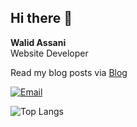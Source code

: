 <!-- ### Hi there, I'm Walid 👋

[![Walidsj's GitHub stats](https://github-readme-stats.vercel.app/api?username=walidsj)](https://github.com/walidsj)
[![trophy](https://github-profile-trophy.vercel.app/?username=walidsj)](https://github.com/walidsj) -->

## Hi there 👋

<strong>Walid Assani</strong>
<br/>
Website Developer

Read my blog posts via [Blog](https://walid.id/blog)

[![Email](https://img.shields.io/badge/mail-WORK-white?style=for-the-badge&logo=mail)](mailto:mohwalidas@outlook.com)
<!-- [![Instagram](https://img.shields.io/badge/instagram-walidassani-pink?style=for-the-badge&logo=instagram)](https://www.instagram.com/walidassani) -->
<!-- [![Github](https://img.shields.io/badge/Github-walidsj-gold?style=for-the-badge&logo=github)](https://github.com/walidsj) -->
<!-- [![Twitter](https://img.shields.io/badge/twitter-DHARNARH-blue?style=for-the-badge&logo=twitter)](https://twitter.com/walidsj) -->
<!-- [![Telegram](https://img.shields.io/badge/telegram-WALIDSJ-blue?style=for-the-badge&logo=telegram)](https://t.me/walidsj) -->
<!-- <img height="160" align="center" src="https://github-readme-stats.vercel.app/api/top-langs/?username=walidsj&layout=donut" /> -->

![Top Langs](https://github-readme-stats.vercel.app/api/top-langs/?username=walidsj&layout=compact)


<!--
**walidsj/walidsj** is a ✨ _special_ ✨ repository because its `README.md` (this file) appears on your GitHub profile.

Here are some ideas to get you started:

- 🔭 I’m currently working on ...
- 🌱 I’m currently learning ...
- 👯 I’m looking to collaborate on ...
- 🤔 I’m looking for help with ...
- 💬 Ask me about ...
- 📫 How to reach me: ...
- 😄 Pronouns: ...
- ⚡ Fun fact: ...
-->
